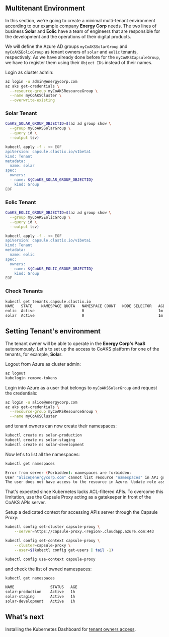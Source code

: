 ## Multitenant Environment

In this section, we're going to create a minimal multi-tenant environment according to our example company **Energy Corp** needs. The two lines of business **Solar** and **Eolic** have a team of engineers that are responsible for the development and the operations of their digital products.

We will define the Azure AD groups `myCoAKSSolarGroup` and `myCoAKSEolicGroup` as tenant owners of `solar` and `eolic` tenants, respectively. As we have already done before for the `myCoAKSCapsuleGroup`, we have to register them using their `Object ID`s instead of their names.

Login as cluster admin:

```bash
az login -u admin@energycorp.com
az aks get-credentials \
  --resource-group myCoAKSResourceGroup \
  --name myCoAKSCluster \
  --overwrite-existing
```

### Solar Tenant

```bash
CoAKS_SOLAR_GROUP_OBJECTID=$(az ad group show \
  --group myCoAKSSolarGroup \
  --query id \
  --output tsv)

kubectl apply -f - << EOF
apiVersion: capsule.clastix.io/v1beta1
kind: Tenant
metadata:
  name: solar
spec:
  owners:
  - name: ${CoAKS_SOLAR_GROUP_OBJECTID}
    kind: Group
EOF
```

### Eolic Tenant

```bash
CoAKS_EOLIC_GROUP_OBJECTID=$(az ad group show \
  --group myCoAKSEolicGroup \
  --query id \
  --output tsv)

kubectl apply -f - << EOF
apiVersion: capsule.clastix.io/v1beta1
kind: Tenant
metadata:
  name: eolic
spec:
  owners:
  - name: ${CoAKS_EOLIC_GROUP_OBJECTID}
    kind: Group
EOF
```

### Check Tenants

```bash
kubectl get tenants.capsule.clastix.io 
NAME   STATE    NAMESPACE QUOTA   NAMESPACE COUNT   NODE SELECTOR   AGE
eolic  Active                     0                                 1m
solar  Active                     0                                 1m
```

## Setting Tenant's environment

The tenant owner will be able to operate in the **Energy Corp's PaaS** autonomously. Let's to set up the access to CoAKS platform for one of the tenants, for example, **Solar**.

Logout from Azure as cluster admin:

```bash
az logout
kubelogin remove-tokens
```

Login into Azure as a user that belongs to `myCoAKSSolarGroup` and request the credentials:

```bash
az login -u alice@energycorp.com
az aks get-credentials \
  --resource-group myCoAKSResourceGroup \
  --name myCoAKSCluster
```

and tenant owners can now create their namespaces: 

```bash
kubectl create ns solar-production
kubectl create ns solar-staging
kubectl create ns solar-development
```

Now let's to list all the namespaces:

```bash
kubectl get namespaces

Error from server (Forbidden): namespaces are forbidden:
User "alice@energycorp.com" cannot list resource "namespaces" in API group "" at the cluster scope:
The user does not have access to the resource in Azure. Update role assignment to allow access.
```

That's expected since Kubernetes lacks ACL-filtered APIs. To overcome this limitation, use the Capsule Proxy acting as a gatekeeper in front of the CoAKS APIs server.

Setup a dedicated context for accessing APIs server through the Capsule Proxy:

```bash
kubectl config set-cluster capsule-proxy \
    --server=https://capsule-proxy.<region>.cloudapp.azure.com:443

kubectl config set-context capsule-proxy \
    --cluster=capsule-proxy \
    --user=$(kubectl config get-users | tail -1)

kubectl config use-context capsule-proxy
```

and check the list of owned namespaces:

```bash
kubectl get namespaces 

NAME                STATUS   AGE
solar-production    Active   1h
solar-staging       Active   1h
solar-development   Active   1h
```

## What’s next

Installing the Kubernetes Dashboard for [tenant owners access](05-kubernetes-dashboard.md).